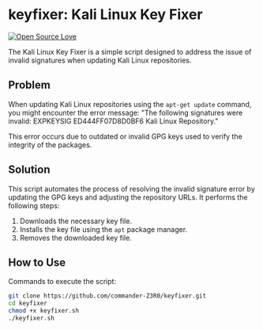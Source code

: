 # keyfixer: Kali Linux Key Fixer

[![Open Source Love](https://badges.frapsoft.com/os/v1/open-source.svg?v=102)](https://github.com/command-z3r0?tab=repositories)

The Kali Linux Key Fixer is a simple script designed to address the issue of invalid signatures when updating Kali Linux repositories.

## Problem

When updating Kali Linux repositories using the `apt-get update` command, you might encounter the error message: "The following signatures were invalid: EXPKEYSIG ED444FF07D8D0BF6 Kali Linux Repository."

This error occurs due to outdated or invalid GPG keys used to verify the integrity of the packages.

## Solution

This script automates the process of resolving the invalid signature error by updating the GPG keys and adjusting the repository URLs. It performs the following steps:

1. Downloads the necessary key file.
2. Installs the key file using the `apt` package manager.
3. Removes the downloaded key file.

## How to Use

Commands to execute the script:

   ```sh
   git clone https://github.com/commander-Z3R0/keyfixer.git
   cd keyfixer
   chmod +x keyfixer.sh
   ./keyfixer.sh
   ```
   
